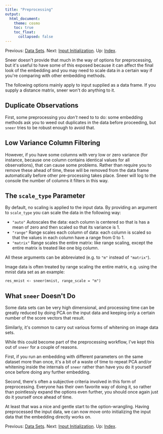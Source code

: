 ```yaml
---
title: "Preprocessing"
output:
  html_document:
    theme: cosmo
    toc: true
    toc_float:
      collapsed: false
---
```


Previous: [Data Sets](datasets.html). Next: [Input Initialization](input-initialization.html). Up: [Index](index.html).

Sneer doesn't provide that much in the way of options for preprocessing, but
it's useful to have some of this exposed because it can affect the final
look of the embedding and you may need to scale data in a certain way if you're
comparing with other embedding methods.

The following options mainly apply to input supplied as a data frame. If you
supply a distance matrix, sneer won't do anything to it.

## Duplicate Observations

First, some preprocessing you _don't_ need to to do: some embedding methods ask
you to weed out duplicates in the data before proceeding, but `sneer` tries
to be robust enough to avoid that.

## Low Variance Column Filtering

However, if you have some columns with very low or zero variance (for instance,
because one column contains identical values for all observations), that can
cause some problems. Rather than require you to remove these ahead of time, 
these will be removed from the data frame automatically before other 
pre-processing takes place. Sneer will log to the console the number of columns
it filters in this way.

## The `scale_type` Parameter

By default, no scaling is applied to the input data. By providing an argument
to `scale_type` you can scale the data in the following way:

* `"auto"` Autoscales the data: each column is centered so that is has a mean of 
zero and then scaled so that its variance is 1.
* `"range"` Range scales each column of data: each column is scaled so that the 
values in each column have a range from 0 to 1.
* `"matrix"` Range scales the entire matrix: like range scaling, except the 
entire matrix is treated like one big column.

All these arguments can be abbreviated (e.g. to `"m"` instead of `"matrix"`).

Image data is often treated by range scaling the entire matrix, e.g. using the 
mnist data set as an example:

```res_mnist <- sneer(mnist, range_scale = "m")```

## What `sneer` Doesn't Do

Some data sets can be very high dimensional, and processing time can be
greatly reduced by doing PCA on the input data and keeping only a certain number
of the score vectors that result. 

Similarly, it's common to carry out various forms of whitening on image data 
sets. 

While this could become part of the preprocessing workflow, I've kept this out
of `sneer` for a couple of reasons. 

First, if you run an embedding with different parameters on the same dataset 
more than once, it's a bit of a waste of time to repeat PCA and/or whitening 
inside the internals of `sneer` rather than have you do it yourself once before 
doing any further embedding.

Second, there's often a subjective criteria involved in this form of 
preprocessing. Everyone has their own favorite way of doing it, so rather
than pointlessly expand the options even further, you should once again just
do it yourself once ahead of time.

At least that was a nice and gentle start to the option-wrangling. Having
preprocessed the input data, we can now move onto initializing the input data
that the embedding directly works on.

Previous: [Data Sets](datasets.html). Next: [Input Initialization](input-initialization.html). Up: [Index](index.html).

